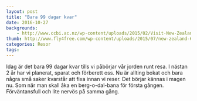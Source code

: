 ```yaml
---
layout: post
title: "Bara 99 dagar kvar"
date: 2016-10-27
backgrounds:
    - http://www.ccbi.ac.nz/wp-content/uploads/2015/02/Visit-New-Zealand-Landscape-With-Road-and-Snowy-Mountains-Southern-Alps-New-Zealand-1600x1047.jpg
thumb: http://www.fly4free.com/wp-content/uploads/2015/07/new-zealand-650x260.jpg
categories: Resor
tags: 
---
```


Idag är det bara 99 dagar kvar tills vi påbörjar vår jorden runt resa. I nästan 2 år har vi planerat, sparat och förberett oss. Nu är allting bokat och bara några små saker kvarstår att fixa innan vi reser. Det börjar kännas i magen nu. Som när man skall åka en berg-o-dal-bana för första gången. Förväntansfull och lite nervös på samma gång. 
